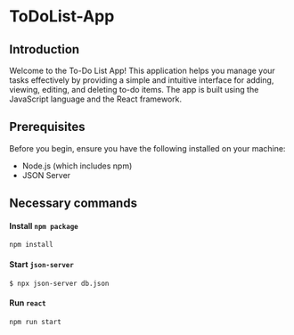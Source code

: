 # ToDoList-App

## Introduction

Welcome to the To-Do List App! This application helps you manage your tasks effectively by providing a simple and intuitive interface for adding, viewing, editing, and deleting to-do items. The app is built using the JavaScript language and the React framework.

## Prerequisites
Before you begin, ensure you have the following installed on your machine:

+ Node.js (which includes npm)
+ JSON Server

## Necessary commands

#### Install `npm package`

    npm install

#### Start `json-server`

    $ npx json-server db.json

#### Run `react`

    npm run start